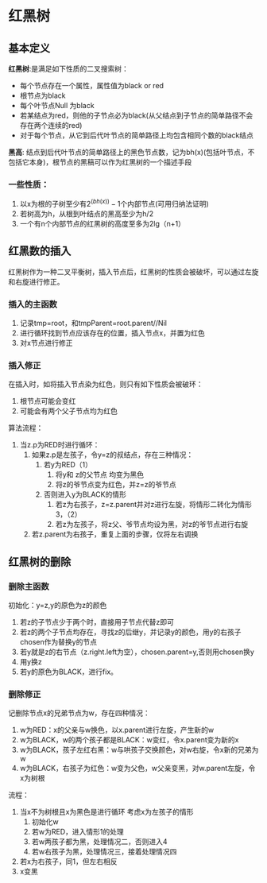 # 红黑树
## 基本定义
**红黑树**:是满足如下性质的二叉搜索树：
* 每个节点存在一个属性，属性值为black or red
* 根节点为black
* 每个叶节点Null 为black
* 若某结点为red，则他的子节点必为black(从父结点到子节点的简单路径不会存在两个连续的red)
* 对于每个节点，从它到后代叶节点的简单路径上均包含相同个数的black结点

**黑高**: 结点到后代叶节点的简单路径上的黑色节点数，记为bh(x)(包括叶节点，不包括它本身)，根节点的黑稿可以作为红黑树的一个描述手段

### 一些性质：
1. 以x为根的子树至少有$2^(bh(x))-1$个内部节点(可用归纳法证明)
2. 若树高为h，从根到叶结点的黑高至少为h/2
3.  一个有n个内部节点的红黑树的高度至多为2lg（n+1）

## 红黑数的插入
红黑树作为一种二叉平衡树，插入节点后，红黑树的性质会被破坏，可以通过左旋和右旋进行修正。
### 插入的主函数
1. 记录tmp=root，和tmpParent=root.parent//Nil
2. 进行循环找到节点应该存在的位置，插入节点x，并置为红色
3. 对x节点进行修正

### 插入修正
在插入时，如将插入节点染为红色，则只有如下性质会被破环：
1. 根节点可能会变红
2. 可能会有两个父子节点均为红色

算法流程：
1. 当z.p为RED时进行循环：
    1. 如果z.p是左孩子，令y=z的叔结点，存在三种情况：
        1. 若y为RED（1）
            1. 将y和 z的父节点 均变为黑色
            2. 将z的爷节点变为红色，并z=z的爷节点
        2. 否则进入y为BLACK的情形
            1. 若z为右孩子，z=z.parent并对z进行左旋，将情形二转化为情形3，（2）
            2. 若z为左孩子，将z父、爷节点均设为黑，对z的爷节点进行右旋
    2. 若z.parent为右孩子，重复上面的步骤，仅将左右调换
        
## 红黑树的删除
### 删除主函数
初始化：y=z,y的原色为z的颜色
1. 若z的子节点少于两个时，直接用子节点代替z即可
2. 若z的两个子节点均存在，寻找z的后继y，并记录y的颜色，用y的右孩子chosen作为替换y的节点
3. 若y就是z的右节点（z.right.left为空），chosen.parent=y,否则用chosen换y
4. 用y换z
5. 若y的原色为BLACK，进行fix。

### 删除修正
记删除节点x的兄弟节点为w，存在四种情况：
1. w为RED：x的父亲与w换色，以x.parent进行左旋，产生新的w
2. w为BLACK，w的两个孩子都是BLACK：w变红，令x.parent变为新的x
3. w为BLACK，孩子左红右黑：w与哄孩子交换颜色，对w右旋，令x新的兄弟为w
4. w为BLACK，右孩子为红色：w变为父色，w父亲变黑，对w.parent左旋，令x为树根

流程：
1. 当x不为树根且x为黑色是进行循环 考虑x为左孩子的情形
    1. 初始化w
    2. 若w为RED，进入情形1的处理
    3. 若w两孩子都为黑，处理情况二，否则进入4
    4. 若w右孩子为黑，处理情况三，接着处理情况四
2. 若x为右孩子，同1，但左右相反
3. x变黑